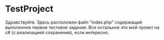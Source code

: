 # TestProject
Здравствуйте. Здесь расположен файл "index.php" содержащий выполенное первое тестовое задание. 
Все остальное это мой проект на c# (с реализацией сохранения), если интересно.
